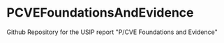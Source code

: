 # PCVEFoundationsAndEvidence
Github Repository for the USIP report "P/CVE Foundations and Evidence"
